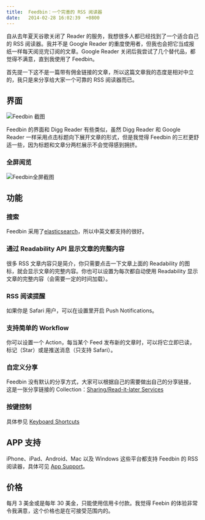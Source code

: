 ```yaml
---
title:  Feedbin：一个完善的 RSS 阅读器
date:   2014-02-28 16:02:39  +0800
---
```


自从去年夏天谷歌关闭了 Reader 的服务，我想很多人都已经找到了一个适合自己的 RSS 阅读器。我并不是 Google Reader 的重度使用者，但我也会把它当成报纸一样每天阅览完订阅的文章。Google Reader 关闭后我尝试了几个替代品，都觉得不满意，直到我使用了 Feedbin。

首先提一下这不是一篇带有佣金链接的文章，所以这篇文章我的态度是相对中立的，我只是来分享给大家一个可靠的 RSS 阅读器而已。

## 界面

![Feedbin 截图](http://dushunfan.qiniudn.com/feedbin-screenshot.png)

Feedbin 的界面和 Digg Reader 有些类似，虽然 Digg Reader 和 Google Reader 一样采用点击标题向下展开文章的形式，但是我觉得 Feedbin 的三栏更舒适一些，因为标题和文章分两栏展示不会觉得感到拥挤。

### 全屏阅览

![Feedbin全屏截图](http://dushunfan.qiniudn.com/feedbin-fullscreen-screenshot.png)

## 功能

### 搜索

Feedbin 采用了[elasticsearch](http://www.elasticsearch.org/)，所以中英文都支持的很好。

### 通过 Readability API 显示文章的完整内容

很多 RSS 文章内容只是简介，你只需要点击一下文章上面的 Readability 的图标，就会显示文章的完整内容。你也可以设置为每次都自动使用 Readability 显示文章的完整内容（会需要一定的时间加载）。

### RSS 阅读提醒

如果你是 Safari 用户，可以在设置里开启 Push Notifications。

### 支持简单的 Workflow

你可以设置一个 Action，每当某个 Feed 发布新的文章时，可以将它立即已读，标记（Star）或是推送消息（只支持 Safari）。

### 自定义分享

Feedbin 没有默认的分享方式，大家可以根据自己的需要做出自己的分享链接，这是一张分享链接的 Collection：[Sharing/Read-it-later Services](http://help.feedbin.me/sharing-read-it-later-services/)

### 按键控制

具体参见 [Keyboard Shortcuts](http://help.feedbin.me/keyboard-shortcuts/)

## APP 支持

iPhone、iPad、Android、Mac 以及 Windows 这些平台都支持 Feedbin 的 RSS 阅读器，具体可见 [App Support](https://feedbin.me/apps)。

## 价格

每月 3 美金或是每年 30 美金，只能使用信用卡付款。我觉得 Feebin 的体验非常令我满意，这个价格也是在可接受范围内的。
